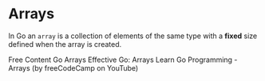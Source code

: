 # Arrays

In Go an `array` is a collection of elements of the same type with a **fixed** size defined when the array is created.

<ResourceGroupTitle>Free Content</ResourceGroupTitle>
<BadgeLink colorScheme='blue' badgeText='Official Website' href='https://go.dev/tour/moretypes/6'>Go Arrays</BadgeLink>
<BadgeLink badgeText='Read' href='https://go.dev/doc/effective_go#arrays'>Effective Go: Arrays</BadgeLink>
<BadgeLink badgeText='Watch' href='https://youtu.be/YS4e4q9oBaU?t=6473'>Learn Go Programming - Arrays (by freeCodeCamp on YouTube)</BadgeLink>
